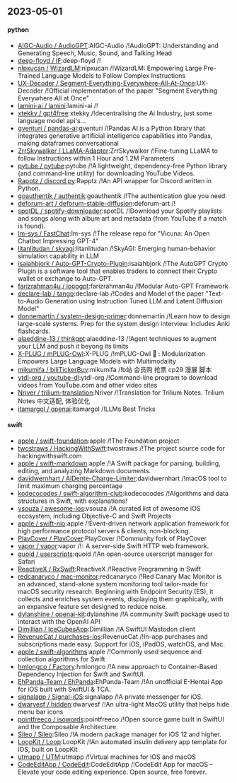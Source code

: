 ## 2023-05-01

#### python
* [AIGC-Audio / AudioGPT](https://github.com/AIGC-Audio/AudioGPT):AIGC-Audio /!AudioGPT: Understanding and Generating Speech, Music, Sound, and Talking Head
* [deep-floyd / IF](https://github.com/deep-floyd/IF):deep-floyd /!
* [nlpxucan / WizardLM](https://github.com/nlpxucan/WizardLM):nlpxucan /!WizardLM: Empowering Large Pre-Trained Language Models to Follow Complex Instructions
* [UX-Decoder / Segment-Everything-Everywhere-All-At-Once](https://github.com/UX-Decoder/Segment-Everything-Everywhere-All-At-Once):UX-Decoder /!Official implementation of the paper "Segment Everything Everywhere All at Once"
* [lamini-ai / lamini](https://github.com/lamini-ai/lamini):lamini-ai /!
* [xtekky / gpt4free](https://github.com/xtekky/gpt4free):xtekky /!decentralising the Ai Industry, just some language model api's...
* [gventuri / pandas-ai](https://github.com/gventuri/pandas-ai):gventuri /!Pandas AI is a Python library that integrates generative artificial intelligence capabilities into Pandas, making dataframes conversational
* [ZrrSkywalker / LLaMA-Adapter](https://github.com/ZrrSkywalker/LLaMA-Adapter):ZrrSkywalker /!Fine-tuning LLaMA to follow Instructions within 1 Hour and 1.2M Parameters
* [pytube / pytube](https://github.com/pytube/pytube):pytube /!A lightweight, dependency-free Python library (and command-line utility) for downloading YouTube Videos.
* [Rapptz / discord.py](https://github.com/Rapptz/discord.py):Rapptz /!An API wrapper for Discord written in Python.
* [goauthentik / authentik](https://github.com/goauthentik/authentik):goauthentik /!The authentication glue you need.
* [deforum-art / deforum-stable-diffusion](https://github.com/deforum-art/deforum-stable-diffusion):deforum-art /!
* [spotDL / spotify-downloader](https://github.com/spotDL/spotify-downloader):spotDL /!Download your Spotify playlists and songs along with album art and metadata (from YouTube if a match is found).
* [lm-sys / FastChat](https://github.com/lm-sys/FastChat):lm-sys /!The release repo for "Vicuna: An Open Chatbot Impressing GPT-4"
* [litanlitudan / skyagi](https://github.com/litanlitudan/skyagi):litanlitudan /!SkyAGI: Emerging human-behavior simulation capability in LLM
* [isaiahbjork / Auto-GPT-Crypto-Plugin](https://github.com/isaiahbjork/Auto-GPT-Crypto-Plugin):isaiahbjork /!The AutoGPT Crypto Plugin is a software tool that enables traders to connect their Crypto wallet or exchange to Auto-GPT.
* [farizrahman4u / loopgpt](https://github.com/farizrahman4u/loopgpt):farizrahman4u /!Modular Auto-GPT Framework
* [declare-lab / tango](https://github.com/declare-lab/tango):declare-lab /!Codes and Model of the paper "Text-to-Audio Generation using Instruction Tuned LLM and Latent Diffusion Model"
* [donnemartin / system-design-primer](https://github.com/donnemartin/system-design-primer):donnemartin /!Learn how to design large-scale systems. Prep for the system design interview. Includes Anki flashcards.
* [alaeddine-13 / thinkgpt](https://github.com/alaeddine-13/thinkgpt):alaeddine-13 /!Agent techniques to augment your LLM and push it beyong its limits
* [X-PLUG / mPLUG-Owl](https://github.com/X-PLUG/mPLUG-Owl):X-PLUG /!mPLUG-Owl
🦉
: Modularization Empowers Large Language Models with Multimodality
* [mikumifa / biliTickerBuy](https://github.com/mikumifa/biliTickerBuy):mikumifa /!b站 会员购 抢票 cp29 漫展 脚本
* [ytdl-org / youtube-dl](https://github.com/ytdl-org/youtube-dl):ytdl-org /!Command-line program to download videos from YouTube.com and other video sites
* [Nriver / trilium-translation](https://github.com/Nriver/trilium-translation):Nriver /!Translation for Trilium Notes. Trilium Notes 中文适配, 体验优化
* [itamargol / openai](https://github.com/itamargol/openai):itamargol /!LLMs Best Tricks

#### swift
* [apple / swift-foundation](https://github.com/apple/swift-foundation):apple /!The Foundation project
* [twostraws / HackingWithSwift](https://github.com/twostraws/HackingWithSwift):twostraws /!The project source code for hackingwithswift.com
* [apple / swift-markdown](https://github.com/apple/swift-markdown):apple /!A Swift package for parsing, building, editing, and analyzing Markdown documents.
* [davidwernhart / AlDente-Charge-Limiter](https://github.com/davidwernhart/AlDente-Charge-Limiter):davidwernhart /!macOS tool to limit maximum charging percentage
* [kodecocodes / swift-algorithm-club](https://github.com/kodecocodes/swift-algorithm-club):kodecocodes /!Algorithms and data structures in Swift, with explanations!
* [vsouza / awesome-ios](https://github.com/vsouza/awesome-ios):vsouza /!A curated list of awesome iOS ecosystem, including Objective-C and Swift Projects
* [apple / swift-nio](https://github.com/apple/swift-nio):apple /!Event-driven network application framework for high performance protocol servers & clients, non-blocking.
* [PlayCover / PlayCover](https://github.com/PlayCover/PlayCover):PlayCover /!Community fork of PlayCover
* [vapor / vapor](https://github.com/vapor/vapor):vapor /!💧
A server-side Swift HTTP web framework.
* [quoid / userscripts](https://github.com/quoid/userscripts):quoid /!An open-source userscript manager for Safari
* [ReactiveX / RxSwift](https://github.com/ReactiveX/RxSwift):ReactiveX /!Reactive Programming in Swift
* [redcanaryco / mac-monitor](https://github.com/redcanaryco/mac-monitor):redcanaryco /!Red Canary Mac Monitor is an advanced, stand-alone system monitoring tool tailor-made for macOS security research. Beginning with Endpoint Security (ES), it collects and enriches system events, displaying them graphically, with an expansive feature set designed to reduce noise.
* [dylanshine / openai-kit](https://github.com/dylanshine/openai-kit):dylanshine /!A community Swift package used to interact with the OpenAI API
* [Dimillian / IceCubesApp](https://github.com/Dimillian/IceCubesApp):Dimillian /!A SwiftUI Mastodon client
* [RevenueCat / purchases-ios](https://github.com/RevenueCat/purchases-ios):RevenueCat /!In-app purchases and subscriptions made easy. Support for iOS, iPadOS, watchOS, and Mac.
* [apple / swift-algorithms](https://github.com/apple/swift-algorithms):apple /!Commonly used sequence and collection algorithms for Swift
* [hmlongco / Factory](https://github.com/hmlongco/Factory):hmlongco /!A new approach to Container-Based Dependency Injection for Swift and SwiftUI.
* [EhPanda-Team / EhPanda](https://github.com/EhPanda-Team/EhPanda):EhPanda-Team /!An unofficial E-Hentai App for iOS built with SwiftUI & TCA.
* [signalapp / Signal-iOS](https://github.com/signalapp/Signal-iOS):signalapp /!A private messenger for iOS.
* [dwarvesf / hidden](https://github.com/dwarvesf/hidden):dwarvesf /!An ultra-light MacOS utility that helps hide menu bar icons
* [pointfreeco / isowords](https://github.com/pointfreeco/isowords):pointfreeco /!Open source game built in SwiftUI and the Composable Architecture.
* [Sileo / Sileo](https://github.com/Sileo/Sileo):Sileo /!A modern package manager for iOS 12 and higher.
* [LoopKit / Loop](https://github.com/LoopKit/Loop):LoopKit /!An automated insulin delivery app template for iOS, built on LoopKit
* [utmapp / UTM](https://github.com/utmapp/UTM):utmapp /!Virtual machines for iOS and macOS
* [CodeEditApp / CodeEdit](https://github.com/CodeEditApp/CodeEdit):CodeEditApp /!CodeEdit App for macOS – Elevate your code editing experience. Open source, free forever.
